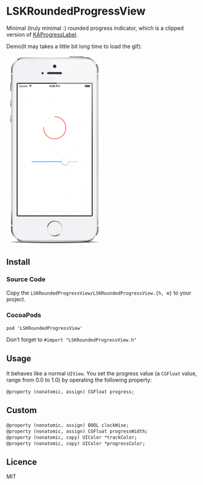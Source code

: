 # LSKRoundedProgressView
Minimal (truly minimal :) rounded progress indicator, which is a clipped version of [KAProgressLabel](https://github.com/kirualex/KAProgressLabel).

Demo(It may takes a little bit long time to load the gif):

![demo.png](./demo.png)

## Install
### Source Code
Copy the `LSKRoundedProgressView/LSKRoundedProgressView.{h, m}` to your project.

### CocoaPods

    pod 'LSKRoundedProgressView'

Don’t forget to `#import "LSKRoundedProgressView.h"`

## Usage
It behaves like a normal `UIView`.
You set the progress value (a `CGFloat` value, range from 0.0 to 1.0) by operating the following property:

    @property (nonatomic, assign) CGFloat progress;


## Custom 

    @property (nonatomic, assign) BOOL clockWise;
    @property (nonatomic, assign) CGFloat progressWidth;
    @property (nonatomic, copy) UIColor *trackColor;
    @property (nonatomic, copy) UIColor *progressColor;

## Licence
MIT
